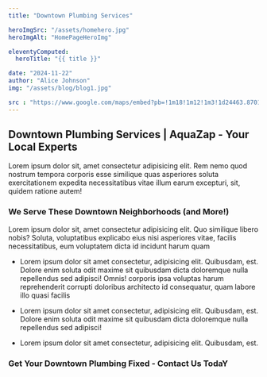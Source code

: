 ```yaml
---
title: "Downtown Plumbing Services"

heroImgSrc: "/assets/homehero.jpg"
heroImgAlt: "HomePageHeroImg"

eleventyComputed:
  heroTitle: "{{ title }}"

date: "2024-11-22"
author: "Alice Johnson"
img: "/assets/blog/blog1.jpg"

src : "https://www.google.com/maps/embed?pb=!1m18!1m12!1m3!1d24463.870122834836!2d-83.02297864248986!3d39.96411567698674!2m3!1f0!2f0!3f0!3m2!1i1024!2i768!4f13.1!3m3!1m2!1s0x88388f2fc58bb6e5%3A0xdbbe8dd1f9c928f2!2sDowntown%2C%20Columbus%2C%20OH%2043215%2C%20USA!5e0!3m2!1sen!2sin!4v1730273690010!5m2!1sen!2sin"
---
```


## Downtown Plumbing Services | AquaZap - Your Local Experts

Lorem ipsum dolor sit, amet consectetur adipisicing elit. Rem nemo quod nostrum tempora corporis esse similique quas asperiores soluta exercitationem expedita necessitatibus vitae illum earum excepturi, sit, quidem ratione autem!

### We Serve These Downtown Neighborhoods (and More!)

Lorem ipsum dolor sit, amet consectetur adipisicing elit. Quo similique libero nobis? Soluta, voluptatibus explicabo eius nisi asperiores vitae, facilis necessitatibus, eum voluptatem dicta id incidunt harum quam

- Lorem ipsum dolor sit amet consectetur, adipisicing elit. Quibusdam, est. Dolore enim soluta odit maxime sit quibusdam dicta doloremque nulla repellendus sed adipisci! Omnis! corporis ipsa voluptas harum reprehenderit corrupti doloribus architecto id consequatur, quam labore illo quasi facilis

- Lorem ipsum dolor sit amet consectetur, adipisicing elit. Quibusdam, est. Dolore enim soluta odit maxime sit quibusdam dicta doloremque nulla repellendus sed adipisci!

- Lorem ipsum dolor sit amet consectetur, adipisicing elit. Quibusdam, est. 

### Get Your Downtown Plumbing Fixed - Contact Us TodaY
